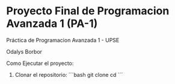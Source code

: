 
#  Proyecto Final de Programacion Avanzada 1 (PA-1)

Práctica de Programacion Avanzada 1 - UPSE


Odalys Borbor

Como Ejecutar el proyecto:
1. Clonar el repositorio:
´´´bash
git clone<repository-url>
cd<repository-directory>
´´´